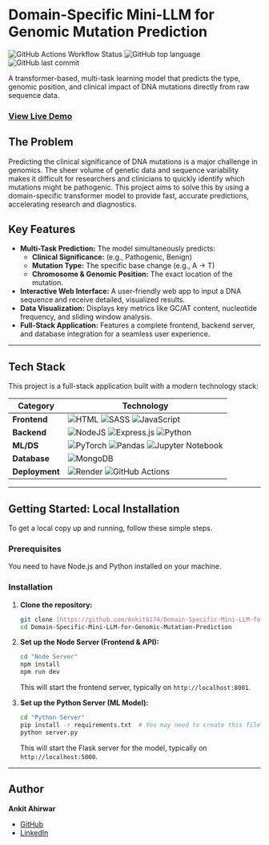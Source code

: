 # Domain-Specific Mini-LLM for Genomic Mutation Prediction

![GitHub Actions Workflow Status](https://img.shields.io/github/actions/workflow/status/Ankit6174/Domain-Specific-Mini-LLM-for-Genomic-Mutation-Prediction/deploy.yml?style=for-the-badge)
![GitHub top language](https://img.shields.io/github/languages/top/Ankit6174/Domain-Specific-Mini-LLM-for-Genomic-Mutation-Prediction?style=for-the-badge)
![GitHub last commit](https://img.shields.io/github/last-commit/Ankit6174/Domain-Specific-Mini-LLM-for-Genomic-Mutation-Prediction?style=for-the-badge)

A transformer-based, multi-task learning model that predicts the type, genomic position, and clinical impact of DNA mutations directly from raw sequence data.

###  [**View Live Demo**](https://dna-mutation-prediction.onrender.com/) 

## The Problem

Predicting the clinical significance of DNA mutations is a major challenge in genomics. The sheer volume of genetic data and sequence variability makes it difficult for researchers and clinicians to quickly identify which mutations might be pathogenic. This project aims to solve this by using a domain-specific transformer model to provide fast, accurate predictions, accelerating research and diagnostics.

## Key Features

* **Multi-Task Prediction:** The model simultaneously predicts:
    * **Clinical Significance:** (e.g., Pathogenic, Benign)
    * **Mutation Type:** The specific base change (e.g., A → T)
    * **Chromosome & Genomic Position:** The exact location of the mutation.
* **Interactive Web Interface:** A user-friendly web app to input a DNA sequence and receive detailed, visualized results.
* **Data Visualization:** Displays key metrics like GC/AT content, nucleotide frequency, and sliding window analysis.
* **Full-Stack Application:** Features a complete frontend, backend server, and database integration for a seamless user experience.

---

## Tech Stack

This project is a full-stack application built with a modern technology stack:

| Category      | Technology                                                                                                                                                                                                                                             |
| ------------- | ------------------------------------------------------------------------------------------------------------------------------------------------------------------------------------------------------------------------------------------------------ |
| **Frontend** | ![HTML](https://img.shields.io/badge/html5-%23E34F26.svg?style=for-the-badge&logo=html5&logoColor=white) ![SASS](https://img.shields.io/badge/SASS-hotpink.svg?style=for-the-badge&logo=SASS&logoColor=white) ![JavaScript](https://img.shields.io/badge/javascript-%23323330.svg?style=for-the-badge&logo=javascript&logoColor=%23F7DF1E) |
| **Backend** | ![NodeJS](https://img.shields.io/badge/node.js-6DA55F?style=for-the-badge&logo=node.js&logoColor=white) ![Express.js](https://img.shields.io/badge/express.js-%23404d59.svg?style=for-the-badge&logo=express&logoColor=%2361DAFB) ![Python](https://img.shields.io/badge/python-3670A0?style=for-the-badge&logo=python&logoColor=ffdd54)
| **ML/DS** | ![PyTorch](https://img.shields.io/badge/PyTorch-%23EE4C2C.svg?style=for-the-badge&logo=PyTorch&logoColor=white) ![Pandas](https://img.shields.io/badge/pandas-%23150458.svg?style=for-the-badge&logo=pandas&logoColor=white) ![Jupyter Notebook](https://img.shields.io/badge/jupyter-%23FA0F00.svg?style=for-the-badge&logo=jupyter&logoColor=white) |
| **Database** | ![MongoDB](https://img.shields.io/badge/MongoDB-%234ea94b.svg?style=for-the-badge&logo=mongodb&logoColor=white)                                                                                                                                         |
| **Deployment**| ![Render](https://img.shields.io/badge/Render-%46E3B7.svg?style=for-the-badge&logo=render&logoColor=white) ![GitHub Actions](https://img.shields.io/badge/github%20actions-%232671E5.svg?style=for-the-badge&logo=githubactions&logoColor=white)           |

---

## Getting Started: Local Installation

To get a local copy up and running, follow these simple steps.

### Prerequisites

You need to have Node.js and Python installed on your machine.

### Installation

1.  **Clone the repository:**
    ```sh
    git clone [https://github.com/Ankit6174/Domain-Specific-Mini-LLM-for-Genomic-Mutation-Prediction.git](https://github.com/Ankit6174/Domain-Specific-Mini-LLM-for-Genomic-Mutation-Prediction.git)
    cd Domain-Specific-Mini-LLM-for-Genomic-Mutation-Prediction
    ```

2.  **Set up the Node Server (Frontend & API):**
    ```sh
    cd "Node Server"
    npm install
    npm run dev
    ```
    This will start the frontend server, typically on `http://localhost:8001`.

3.  **Set up the Python Server (ML Model):**
    ```sh
    cd "Python Server"
    pip install -r requirements.txt  # You may need to create this file
    python server.py
    ```
    This will start the Flask server for the model, typically on `http://localhost:5000`.

---

## Author

**Ankit Ahirwar**


* [GitHub](https://github.com/Ankit6174)
* [LinkedIn](https://www.linkedin.com/in/Ankit6174) 
